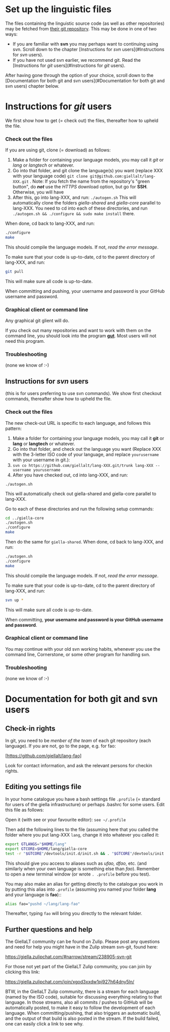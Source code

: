 # Set up the linguistic files

The files containing the linguistic source code (as well as other repositories) may be fetched from [their git repository](http://github.com/giellalt/). This may be done in one of two ways: 

- If you are familiar with **svn** you may perhaps want to continuing using svn. Scroll down to the chapter [Instructions for *svn* users](#Instructions for *svn* users).
- If you have not used svn earlier, we recommend git. Read the [Instructions for *git* users](#Instructions for *git* users).

After having gone through the option of your choice, scroll down to the [Documentation for both git and svn users](#Documentation for both git and svn users) chapter below.


# Instructions for *git* users
We first show how to get (= check out) the files, thereafter how to upheld the file.

### Check out the files

If you are using git, clone (= download) as follows:

1. Make a folder for containing your language models, you may call it *git* or *lang* or *langtech* or whatever.
1. Go into that folder, and git clone the language(s) you want (replace XXX with your language code)
   `git clone git@github.com:giellalt/lang-XXX.git` . Note: If you fetch the name from the repository's "green button", do ***not*** use the *HTTPS* download option, but go for **SSH**. Otherwise, you will have
1. After this, go into lang-XXX, and run: 
   `./autogen.sh`
   This will automatically clone the folders *giella-shared* and *giella-core* parallel to lang-XXX. You need to cd into each of these directories, and run `./autogen.sh && ./configure && sudo make install` there. 

When done, cd back to lang-XXX, and run:

```sh
./configure
make
```

This should compile the language models. If not, *read the error message*.

To make sure that your code is up-to-date, cd to the parent directory of lang-XXX, and run:

```sh
git pull
```

This will make sure all code is up-to-date.

When committing and pushing, your username and password is your GitHub username and password.

### Graphical client or command line

Any graphical git glient will do.

If you check out many repositories and want to work with them on the command line, you should look into the program [**gut**](SetUpGut.md). Most users will not need this program.


### Troubleshooting

(none we know of :-)



##  Instructions for *svn* users 

(this is for users preferring to use svn commands).
 We show first checkout commands, thereafter show how to upheld the file.


### Check out the files

The new check-out URL is specific to each language, and follows this pattern:

1. Make a folder for containing your language models, you may call it **git** or **lang** or **langtech** or whatever.
1.  Go into that folder, and check out the language you want (Replace XXX with the 3-letter ISO code of your language, and replace `yourusername` with your username in git.):
1. `svn co https://github.com/giellalt/lang-XXX.git/trunk lang-XXX --username yourusername`
1.  After you have checked out, cd into lang-XXX, and run: 

`./autogen.sh`

This will automatically check out giella-shared and giella-core parallel to lang-XXX.

Go to each of these directories and run the following setup commands:

```sh
cd ../giella-core
./autogen.sh
./configure
make
```

Then do the same for `giella-shared`. When done, cd back to lang-XXX, and run:

```sh
./autogen.sh
./configure
make
```

This should compile the language models. If not, *read the error message*.

To make sure that your code is up-to-date, cd to the parent directory of lang-XXX, and run:

```sh
svn up *
```

This will make sure all code is up-to-date.


When committing, **your username and password is your GitHub username and password**.

### Graphical client or command line

You may continue with your old svn working habits, whenever you use the command line, Cornerstone, or some other program for handling svn.

### Troubleshooting

(none we know of :-)



# Documentation for both git and svn users

## Check-in rights

In git, you need to be *menber of the team* of each git repository 
(each language). If you are not, go to the page, e.g. for fao:

[https://github.com/giellalt/lang-fao]

Look for contact information, and ask the relevant persons for checkin rights.

## Editing you settings file

In your home catalogue you have a bash settings file `.profile` (= standard for users of the giella infrastructure) or perhaps .bashrc for some users. Edit this file as follows:

Open it (with see or your favourite editor):
`see ~/.profile`

Then add the following lines to the file (assuming here that you called the folder where you put lang-XXX `lang`, change it into whatever you called it:

```sh
export GTLANGS="$HOME/lang"
export GTCORE=$HOME/lang/giella-core
test -r "$GTCORE"/devtools/init.d/init.sh && . "$GTCORE"/devtools/init.d/init.sh
```

This should give you access to aliases such as *ufao, dfao*, etc. (and similarly when your own language is something else than *fao*). Remember to open a new terminal window (or wrote `. .profile` before you test).

You may also make an alias for getting directly to the catalogue you work in by putting this alias into `.profile` (assuming you named your folder **lang** and your language is **fao**)::

```sh
alias fao="pushd ~/lang/lang-fao"
```

Thereafter, typing `fao` will bring you directly to the relevant folder.

## Further questions and help

The GiellaLT community can be found on Zulip. Please post any questions and need for help you might have in the Zulip stream svn-git, found here:

<https://giella.zulipchat.com/#narrow/stream/238905-svn-git>

For those not yet part of the GiellaLT Zulip community, you can join by clicking this link:

<https://giella.zulipchat.com/join/xgod3xxdw1pj927h64dny5ln/>

BTW, in the GiellaLT Zulip community, there is a stream for each language (named by the ISO code), suitable for discussing everything relating to that language. In those streams, also all commits / pushes to GitHub will be automatically posted, to make it easy to follow the development of each language. When committing/pushing, that also triggers an automatic build, and the output of that build is also posted in the stream. If the build failed, one can easily click a link to see why.

